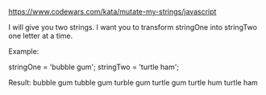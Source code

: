 https://www.codewars.com/kata/mutate-my-strings/javascript

I will give you two strings. I want you to transform stringOne into stringTwo one letter at a time.

Example:

stringOne = 'bubble gum';
stringTwo = 'turtle ham';

Result:
bubble gum
tubble gum
turble gum
turtle gum
turtle hum
turtle ham
